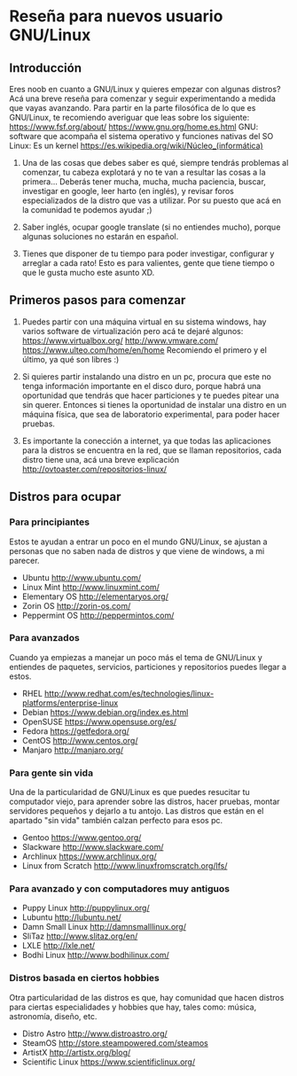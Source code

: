 # Reseña para nuevos usuario GNU/Linux

## Introducción

Eres noob en cuanto a GNU/Linux y quieres empezar con algunas distros? Acá una breve reseña para comenzar y seguir experimentando a medida que vayas avanzando.
Para partir en la parte filosófica de lo que es GNU/Linux, te recomiendo averiguar que leas sobre los siguiente: https://www.fsf.org/about/ https://www.gnu.org/home.es.html 
GNU: software que acompaña el sistema operativo y funciones nativas del SO
Linux: Es un kernel https://es.wikipedia.org/wiki/Núcleo_(informática)

 1. Una de las cosas que debes saber es qué, siempre tendrás problemas al comenzar, tu cabeza explotará y no te van a resultar las cosas a la primera… Deberás tener mucha, mucha, mucha paciencia, buscar, investigar en google, leer harto (en inglés), y revisar foros especializados de la distro que vas a utilizar. Por su puesto que acá en la comunidad te podemos ayudar ;)

 2. Saber inglés, ocupar google translate (si no entiendes mucho), porque algunas soluciones no estarán en español.

 3. Tienes que disponer de tu tiempo para poder investigar, configurar y arreglar a cada rato! Esto es para valientes, gente que tiene tiempo o que le gusta mucho este asunto XD.

## Primeros pasos para comenzar

  1. Puedes partir con una máquina virtual en su sistema windows, hay varios software de virtualización pero acá te dejaré algunos: https://www.virtualbox.org/ http://www.vmware.com/ https://www.ulteo.com/home/en/home Recomiendo el primero y el último, ya qué son libres :)

  2. Si quieres partir instalando una distro en un pc, procura que este no tenga información importante en el disco duro, porque habrá una oportunidad que tendrás que hacer particiones y te puedes pitear una sin querer. Entonces si tienes la oportunidad de instalar una distro en un máquina física, que sea de laboratorio experimental, para poder hacer pruebas.

  3. Es importante la conección a internet, ya que todas las aplicaciones para la distros se encuentra en la red, que se llaman repositorios, cada distro tiene una, acá una breve explicación http://ovtoaster.com/repositorios-linux/

## Distros para ocupar

### Para principiantes
Estos te ayudan a entrar un poco en el mundo GNU/Linux, se ajustan a personas que no saben nada de distros y que viene de windows, a mi parecer.
 - Ubuntu http://www.ubuntu.com/
 - Linux Mint http://www.linuxmint.com/
 - Elementary OS http://elementaryos.org/
 - Zorin OS http://zorin-os.com/
 - Peppermint OS http://peppermintos.com/

### Para avanzados
Cuando ya empiezas a manejar un poco más el tema de GNU/Linux y entiendes de paquetes, servicios, particiones y repositorios puedes llegar a estos.
 - RHEL http://www.redhat.com/es/technologies/linux-platforms/enterprise-linux
 - Debian https://www.debian.org/index.es.html
 - OpenSUSE https://www.opensuse.org/es/
 - Fedora https://getfedora.org/
 - CentOS http://www.centos.org/
 - Manjaro http://manjaro.org/

### Para gente sin vida
Una de la particularidad de GNU/Linux es que puedes resucitar tu computador viejo, para aprender sobre las distros, hacer pruebas, montar servidores pequeños y dejarlo a tu antojo. Las distros que están en el apartado "sin vida" también calzan perfecto para esos pc.
 - Gentoo https://www.gentoo.org/
 - Slackware http://www.slackware.com/
 - Archlinux https://www.archlinux.org/
 - Linux from Scratch http://www.linuxfromscratch.org/lfs/

### Para avanzado y con computadores muy antiguos
 - Puppy Linux http://puppylinux.org/
 - Lubuntu http://lubuntu.net/
 - Damn Small Linux http://damnsmalllinux.org/
 - SliTaz http://www.slitaz.org/en/
 - LXLE http://lxle.net/
 - Bodhi Linux http://www.bodhilinux.com/
### Distros basada en ciertos hobbies
Otra particularidad de las distros es que, hay comunidad que hacen distros para ciertas especialidades y hobbies que hay, tales como: música, astronomía, diseño, etc.
 - Distro Astro http://www.distroastro.org/
 - SteamOS http://store.steampowered.com/steamos
 - ArtistX http://artistx.org/blog/
 - Scientific Linux https://www.scientificlinux.org/
